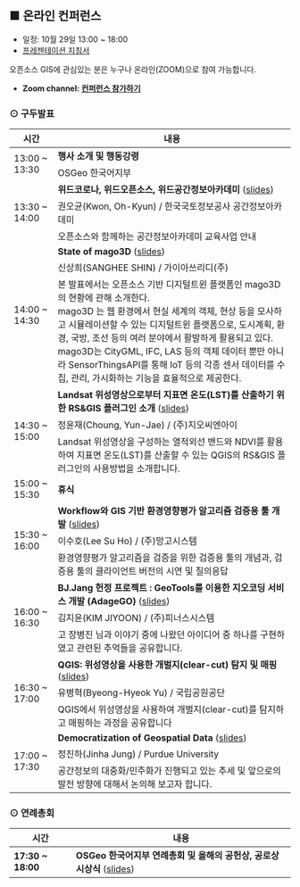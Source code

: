 ## ■ 온라인 컨퍼런스
  - 일정: 10월 29일 13:00 ~ 18:00
  - [프레젠테이션 지침서](presentation-guidelines)
  

오픈소스 GIS에 관심있는 분은 누구나 온라인(ZOOM)으로 참여 가능합니다.
  - <b>Zoom channel: <a href="">컨퍼런스 참가하기</a></b><br>

### ⊙ 구두발표
<table>
  <thead>
    <tr>
      <th>시간</th>
      <th>내용</th>
    </tr>
  </thead>
  <tbody>
    <tr>
      <td rowspan=2>13:00 ~ 13:30</td>
      <td><b>행사 소개 및 행동강령</b></td>
    </tr>
    <tr>
      <td>OSGeo 한국어지부</td>
    </tr>
    <tr>
      <td rowspan=3>13:30 ~ 14:00</td>
      <td><b>위드코로나, 위드오픈소스, 위드공간정보아카데미</b>
          (<a href="slides/FOSS4G-Korea-2021-Presentation-LXSIEDU-20211028.pdf">slides</a>)
      </td>
    </tr>
    <tr>
      <td>권오균(Kwon, Oh-Kyun) / 한국국토정보공사 공간정보아카데미</td>
    </tr>
    <tr>
      <td>오픈소스와 함께하는 공간정보아카데미 교육사업 안내</td>
    </tr>
    <tr>
      <td rowspan=3>14:00 ~ 14:30</td>
      <td><b>State of mago3D</b>
          (<a href="slides/FOSS4G-Korea-2021-Presentation-mago3D-20211028.pdf">slides</a>)
      </td>
    </tr>
    <tr>
      <td>신상희(SANGHEE SHIN) / 가이아쓰리디(주) </td>
    </tr>
    <tr>
      <td>본 발표에서는 오픈소스 기반 디지털트윈 플랫폼인 mago3D의 현황에 관해 소개한다. <br>
      mago3D 는 웹 환경에서 현실 세계의 객체, 현상 등을 모사하고 시뮬레이션할 수 있는 디지털트윈 플랫폼으로, 도시계획, 환경, 국방, 조선 등의 여러 분야에서 활발하게 활용되고 있다. <br>
      mago3D는 CityGML, IFC, LAS 등의 객체 데이터 뿐만 아니라 SensorThingsAPI를 통해 IoT 등의 각종 센서 데이터를 수집, 관리, 가시화하는 기능을 효율적으로 제공한다. </td>
    </tr>
    <tr>
      <td rowspan=3>14:30 ~ 15:00</td>
      <td><b>Landsat 위성영상으로부터 지표면 온도(LST)를 산출하기 위한 RS&GIS 플러그인 소개</b>
          (<a href="slides/FOSS4G-Korea-2021-Presentation-QGIS-RSGIS-20211028.pdf">slides</a>)
      </td>
    </tr>
    <tr>
      <td>정윤재(Choung, Yun-Jae) / (주)지오씨엔아이</td>
    </tr>
    <tr>
      <td>Landsat 위성영상을 구성하는 열적외선 밴드와 NDVI를 활용하여 지표면 온도(LST)를 산출할 수 있는 QGIS의 RS&GIS 플러그인의 사용방법을 소개합니다. </td>
    </tr>
    <tr>
      <td>15:00 ~ 15:30</td>
      <td><b>휴식</b></td>
    </tr>
    <tr>
      <td rowspan=3>15:30 ~ 16:00</td>
      <td><b>Workflow와 GIS 기반 환경영향평가 알고리즘 검증용 툴 개발</b>
          (<a href="slides/FOSS4G-Korea-2021-Presentation-EAI-Workflow-GIS-20211028.pdf">slides</a>)
      </td>
    </tr>
    <tr>
      <td>이수호(Lee Su Ho) / (주)망고시스템</td>
    </tr>
    <tr>
      <td>환경영향평가 알고리즘을 검증을 위한 검증용 툴의 개념과, 검증용 툴의 클라이언트 버전의 시연 및 질의응답</td>
    </tr>
    <tr>
      <td rowspan=3>16:00 ~ 16:30</td>
      <td><b>BJ.Jang 헌정 프로젝트 : GeoTools를 이용한 지오코딩 서비스 개발 (AdageGO)</b>
          (<a href="slides/FOSS4G-Korea-2021-Presentation-AdageGO-20211028.pdf">slides</a>)
      </td>
    </tr>
    <tr>
      <td>김지윤(KIM JIYOON) / (주)피너스시스템</td>
    </tr>
    <tr>
      <td>고 장병진 님과 이야기 중에 나왔던 아이디어 중 하나를 구현하였고 관련된 추억들을 공유합니다.</td>
    </tr>
    <tr>
      <td rowspan=3>16:30 ~ 17:00</td>
      <td><b>QGIS: 위성영상을 사용한 개벌지(clear-cut) 탐지 및 매핑</b>
          (<a href="https://www.slideshare.net/ybh0616/qgis-clearcut-250553099">slides</a>)
      </td>
    </tr>
    <tr>
      <td>유병혁(Byeong-Hyeok Yu) / 국립공원공단</td>
    </tr>
    <tr>
      <td>QGIS에서 위성영상을 사용하여 개벌지(clear-cut)를 탐지하고 매핑하는 과정을 공유합니다</td>
    </tr>
    <tr>
      <td rowspan=3>17:00 ~ 17:30</td>
      <td><b>Democratization of Geospatial Data</b>
          (<a href="slides/FOSS4G-Korea-2021-Presentation-Democratization_of_Geospatial_Data-20211028.pdf">slides</a>)
      </td>
    </tr>
    <tr>
      <td>정진하(Jinha Jung) / Purdue University</td>
    </tr>
    <tr>
      <td>공간정보의 대중화/민주화가 진행되고 있는 추세 및 앞으로의 발전 방향에 대해서 논의해 보고자 합니다. </td>
    </tr>
  </tbody>
</table>

### ⊙ 연례총회
<table>
  <thead>
    <tr>
      <th>시간</th>
      <th>내용</th>
    </tr>
  </thead>
  <tbody>
    <tr>
      <td><b>17:30 ~ 18:00</b></td>
      <td><b>OSGeo 한국어지부 연례총회 및 올해의 공헌상, 공로상 시상식</b>
          (<a href="https://docs.google.com/presentation/d/1UonELyyDuqyPCdyImnkxGYvLJ9_unfT9fn_KDzEZFIY">slides</a>)
      </td>
    </tr>
  </tbody>
</table>
